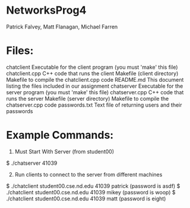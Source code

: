 # NetworksProg4

Patrick Falvey, Matt Flanagan, Michael Farren

Files:
======
chatclient				Executable for the client program (you must 'make' this file)
chatclient.cpp				C++ code that runs the client
Makefile (client directory)		Makefile to compile the chatclient.cpp code
README.md				This document listing the files included in our assignment
chatserver				Executable for the server program (you must 'make' this file)
chatserver.cpp				C++ code that runs the server
Makefile (server directory)		Makefile to compile the chatserver.cpp code
passwords.txt				Text file of returning users and their passwords


Example Commands:
=================

1) Must Start With Server (from student00)

$ ./chatserver 41039

2) Run clients to connect to the server from different machines

$ ./chatclient student00.cse.nd.edu 41039 patrick  (password is asdf)
$ ./chatclient student00.cse.nd.edu 41039 mikey    (password is woop)
$ ./chatclient student00.cse.nd.edu 41039 matt     (password is eight)

